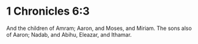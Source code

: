 # 1 Chronicles 6:3

And the children of Amram; Aaron, and Moses, and Miriam. The sons also of Aaron; Nadab, and Abihu, Eleazar, and Ithamar.